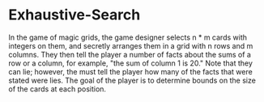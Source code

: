 # Exhaustive-Search
In the game of magic grids, the game designer selects n * m cards with integers on them, and secretly arranges them in a grid with n rows and m columns. They then tell the player a number of facts about the sums of a row or a column, for example, "the sum of column 1 is 20." Note that they can lie; however, the must tell the player how many of the facts that were stated were lies.  The goal of the player is to determine bounds on the size of the cards at each position.
